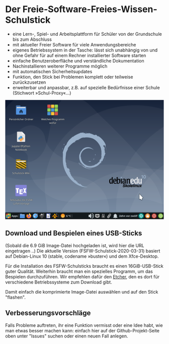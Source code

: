 # Der Freie-Software-Freies-Wissen-Schulstick

- eine Lern-, Spiel- und Arbeitsplattform für Schüler von der Grundschule bis zum Abschluss
- mit aktueller Freier Software für viele Anwendungsbereiche
- eigenes Betriebssystem in der Tasche: lässt sich unabhängig von und ohne Gefahr für auf einem Rechner installierter Software starten
- einfache Benutzeroberfläche und verständliche Dokumentation
- Nachinstallieren weiterer Programme möglich
- mit automatischen Sicherheitsupdates
- Funktion, den Stick bei Problemen komplett oder teilweise zurückzusetzen
- erweiterbar und anpassbar, z.B. auf spezielle Bedürfnisse einer Schule (Stichwort »Schul-Proxy«…)

![Screenshot](../../doc/screenshot-Xfce-Desktop-2020-04-01.png "FSFW-Schulstick mit Xfce-Desktop")

## Download und Bespielen eines USB-Sticks
(Sobald die 6.9 GiB Image-Datei hochgeladen ist, wird hier die URL eingetragen ..)
Die aktuelle Version (FSFW-Schulstick-2020-03-31) basiert auf Debian-Linux 10 (stable, codename »buster«) und dem Xfce-Desktop.

Für die Installation des FSFW-Schulsticks braucht es einen 16GiB-USB-Stick guter Qualität. Weiterhin braucht man ein spezielles Programm, um das Bespielen durchzuführen. Wir empfehlen dafür den [Etcher](https://www.balena.io/etcher/), den es dort für verschiedene Betriebssysteme zum Download gibt.

Damit einfach die komprimierte Image-Datei auswählen und auf den Stick "flashen".

## Verbesserungsvorschläge

Falls Probleme auftreten, ihr eine Funktion vermisst oder eine Idee habt, wie man etwas besser machen kann: einfach hier auf der Github-Projekt-Seite oben unter "Issues" suchen oder einen neuen Fall anlegen.
